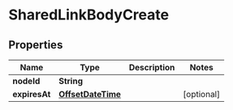 
# SharedLinkBodyCreate

## Properties
Name | Type | Description | Notes
------------ | ------------- | ------------- | -------------
**nodeId** | **String** |  | 
**expiresAt** | [**OffsetDateTime**](OffsetDateTime.md) |  |  [optional]



